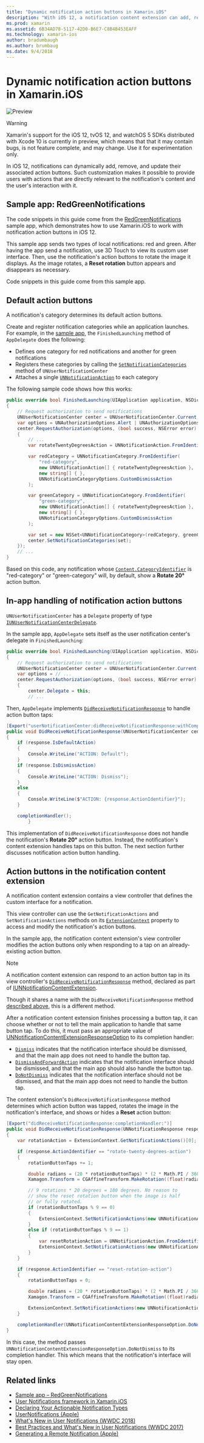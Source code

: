 ```yaml
---
title: "Dynamic notification action buttons in Xamarin.iOS"
description: "With iOS 12, a notification content extension can add, remove, and update the action buttons displayed alongside a notification. This document describes how to use dynamic notification action buttons with Xamarin.iOS."
ms.prod: xamarin
ms.assetid: 6B34AD78-5117-42D0-B6E7-C8B4B453EAFF
ms.technology: xamarin-ios
author: bradumbaugh
ms.author: brumbaug
ms.date: 9/4/2018
---
```

# Dynamic notification action buttons in Xamarin.iOS

![Preview](~/media/shared/preview.png)

> [!WARNING]
> Xamarin's support for the iOS 12, tvOS 12, and watchOS 5 SDKs distributed
> with Xcode 10 is currently in preview, which means that that it may
> contain bugs, is not feature complete, and may change. Use it for
> experimentation only.

In iOS 12, notifications can dynamically add, remove, and update their
associated action buttons. Such customization makes it possible to provide
users with actions that are directly relevant to the notification's content
and the user's interaction with it.

## Sample app: RedGreenNotifications

The code snippets in this guide come from the
[RedGreenNotifications](https://developer.xamarin.com/samples/monotouch/iOS12/RedGreenNotifications)
sample app, which demonstrates how to use Xamarin.iOS to work with
notification action buttons in iOS 12.

This sample app sends two types of local notifications: red and green.
After having the app send a notification, use 3D Touch to view its
custom user interface. Then, use the notification's action buttons to
rotate the image it displays. As the image rotates, a **Reset rotation**
button appears and disappears as necessary.

Code snippets in this guide come from this sample app.

## Default action buttons

A notification's category determines its default action buttons.

Create and register notification categories while an application launches.
For example, in the [sample app](#sample-app-redgreennotifications), the
`FinishedLaunching` method of `AppDelegate` does the following:

- Defines one category for red notifications and another for green 
notifications
- Registers these categories by calling the
[`SetNotificationCategories`](https://developer.xamarin.com/api/member/UserNotifications.UNUserNotificationCenter.SetNotificationCategories/)
method of `UNUserNotificationCenter`
- Attaches a single 
[`UNNotificationAction`](https://developer.xamarin.com/api/type/UserNotifications.UNNotificationAction/)
to each category

The following sample code shows how this works:

```csharp
public override bool FinishedLaunching(UIApplication application, NSDictionary launchOptions)
{
    // Request authorization to send notifications
    UNUserNotificationCenter center = UNUserNotificationCenter.Current;
    var options = UNAuthorizationOptions.Alert | UNAuthorizationOptions.Sound | UNAuthorizationOptions.Provisional | UNAuthorizationOptions.ProvidesAppNotificationSettings;
    center.RequestAuthorization(options, (bool success, NSError error) =>
    {
        // ...
        var rotateTwentyDegreesAction = UNNotificationAction.FromIdentifier("rotate-twenty-degrees-action", "Rotate 20°", UNNotificationActionOptions.None);

        var redCategory = UNNotificationCategory.FromIdentifier(
            "red-category",
            new UNNotificationAction[] { rotateTwentyDegreesAction },
            new string[] { },
            UNNotificationCategoryOptions.CustomDismissAction
        );

        var greenCategory = UNNotificationCategory.FromIdentifier(
            "green-category",
            new UNNotificationAction[] { rotateTwentyDegreesAction },
            new string[] { },
            UNNotificationCategoryOptions.CustomDismissAction
        );

        var set = new NSSet<UNNotificationCategory>(redCategory, greenCategory);
        center.SetNotificationCategories(set);
    });
    // ...
}
```

Based on this code, any notification whose
[`Content.CategoryIdentifier`](https://developer.xamarin.com/api/property/UserNotifications.UNNotificationContent.CategoryIdentifier/)
is "red-category" or "green-category" will, by default, show a
**Rotate 20°** action button.

## In-app handling of notification action buttons

`UNUserNotificationCenter` has a `Delegate` property of type
[`IUNUserNotificationCenterDelegate`](https://developer.xamarin.com/api/type/UserNotifications.UNUserNotificationCenterDelegate_Extensions/).

In the sample app, `AppDelegate` sets itself as the user notification
center's delegate in `FinishedLaunching`:

```csharp
public override bool FinishedLaunching(UIApplication application, NSDictionary launchOptions)
{
    // Request authorization to send notifications
    UNUserNotificationCenter center = UNUserNotificationCenter.Current;
    var options = // ...
    center.RequestAuthorization(options, (bool success, NSError error) =>
    {
        center.Delegate = this;
        // ...
```

Then, `AppDelegate` implements
[`DidReceiveNotificationResponse`](https://developer.xamarin.com/api/member/UserNotifications.UNUserNotificationCenterDelegate_Extensions.DidReceiveNotificationResponse/) 
to handle action button taps:

```csharp
[Export("userNotificationCenter:didReceiveNotificationResponse:withCompletionHandler:")]
public void DidReceiveNotificationResponse(UNUserNotificationCenter center, UNNotificationResponse response, System.Action completionHandler)
{
    if (response.IsDefaultAction)
    {
        Console.WriteLine("ACTION: Default");
    }
    if (response.IsDismissAction)
    {
        Console.WriteLine("ACTION: Dismiss");
    }
    else
    {
        Console.WriteLine($"ACTION: {response.ActionIdentifier}");
    }

    completionHandler();
        }
```

This implementation of `DidReceiveNotificationResponse` does not
handle the notification's **Rotate 20°** action button. Instead, the
notification's content extension handles taps on this button. The next
section further discusses notification action button handling.

## Action buttons in the notification content extension

A notification content extension contains a view controller that
defines the custom interface for a notification.

This view controller can use the `GetNotificationActions` and
`SetNotificationActions` methods on its
[`ExtensionContext`](https://developer.xamarin.com/api/property/UIKit.UIViewController.ExtensionContext/)
property to access and modify the notification's action buttons.

In the sample app, the notification content extension's view controller
modifies the action buttons only when responding to a tap on an
already-existing action button.

> [!NOTE]
> A notification content extension can respond to an action button tap in
> its view controller's [`DidReceiveNotificationResponse`](https://developer.xamarin.com/api/member/UserNotificationsUI.UNNotificationContentExtension_Extensions.DidReceiveNotificationResponse/) 
> method, declared as part of
> [IUNNotificationContentExtension](https://developer.xamarin.com/api/type/UserNotificationsUI.IUNNotificationContentExtension/).
>
> Though it shares a name with the `DidReceiveNotificationResponse` method
> [described above](#in-app-handling-of-notification-action-buttons), this
> is a different method.
>
> After a notification content extension finishes processing a button tap,
> it can choose whether or not to tell the main application to handle that
> same button tap. To do this, it must pass an appropriate value of
> [UNNotificationContentExtensionResponseOption](https://developer.xamarin.com/api/type/UserNotificationsUI.UNNotificationContentExtensionResponseOption/)
> to its completion handler:
>
> - [`Dismiss`](https://developer.xamarin.com/api/field/UserNotificationsUI.UNNotificationContentExtensionResponseOption.Dismiss/)
> indicates that the notification interface should be dismissed, and that
> the main app does not need to handle the button tap.
> - [`DismissAndForwardAction`](https://developer.xamarin.com/api/field/UserNotificationsUI.UNNotificationContentExtensionResponseOption.DismissAndForwardAction/)
> indicates that the notification interface should be dismissed, and that
> the main app should also handle the button tap.
> - [`DoNotDismiss`](https://developer.xamarin.com/api/field/UserNotificationsUI.UNNotificationContentExtensionResponseOption.DoNotDismiss/)
> indicates that the notification interface should not be dismissed, and
> that the main app does not need to handle the button tap.

The content extension's `DidReceiveNotificationResponse` method determines
which action button was tapped, rotates the image in the notification's
interface, and shows or hides a **Reset** action button:

```csharp
[Export("didReceiveNotificationResponse:completionHandler:")]
public void DidReceiveNotificationResponse(UNNotificationResponse response, Action<UNNotificationContentExtensionResponseOption> completionHandler)
{
    var rotationAction = ExtensionContext.GetNotificationActions()[0];

    if (response.ActionIdentifier == "rotate-twenty-degrees-action")
    {
        rotationButtonTaps += 1;

        double radians = (20 * rotationButtonTaps) * (2 * Math.PI / 360.0);
        Xamagon.Transform = CGAffineTransform.MakeRotation((float)radians);

        // 9 rotations * 20 degrees = 180 degrees. No reason to
        // show the reset rotation button when the image is half
        // or fully rotated.
        if (rotationButtonTaps % 9 == 0)
        {
            ExtensionContext.SetNotificationActions(new UNNotificationAction[] { rotationAction });
        } 
        else if (rotationButtonTaps % 9 == 1)
        {
            var resetRotationAction = UNNotificationAction.FromIdentifier("reset-rotation-action", "Reset rotation", UNNotificationActionOptions.None);
            ExtensionContext.SetNotificationActions(new UNNotificationAction[] { rotationAction, resetRotationAction });
        }
    }

    if (response.ActionIdentifier == "reset-rotation-action")
    {
        rotationButtonTaps = 0;

        double radians = (20 * rotationButtonTaps) * (2 * Math.PI / 360.0);
        Xamagon.Transform = CGAffineTransform.MakeRotation((float)radians);

        ExtensionContext.SetNotificationActions(new UNNotificationAction[] { rotationAction });
    }

    completionHandler(UNNotificationContentExtensionResponseOption.DoNotDismiss);
}
```

In this case, the method passes
`UNNotificationContentExtensionResponseOption.DoNotDismiss` to its
completion handler. This which means that the notification's interface will
stay open.

## Related links

- [Sample app – RedGreenNotifications](https://developer.xamarin.com/samples/monotouch/iOS12/RedGreenNotifications)
- [User Notifications framework in Xamarin.iOS](~/ios/platform/user-notifications/index.md)
- [Declaring Your Actionable Notification Types](https://developer.apple.com/documentation/usernotifications/declaring_your_actionable_notification_types?language=objc)
- [UserNotifications (Apple)](https://developer.apple.com/documentation/usernotifications?language=objc)
- [What's New in User Notifications (WWDC 2018)](https://developer.apple.com/videos/play/wwdc2018/710/)
- [Best Practices and What's New in User Notifications (WWDC 2017)](https://developer.apple.com/videos/play/wwdc2017/708/)
- [Generating a Remote Notification (Apple)](https://developer.apple.com/documentation/usernotifications/setting_up_a_remote_notification_server/generating_a_remote_notification)
